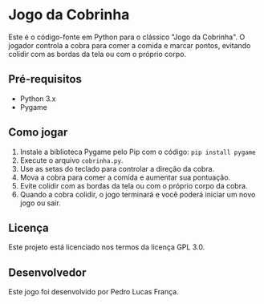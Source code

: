   <h1>Jogo da Cobrinha</h1>
  <p>Este é o código-fonte em Python para o clássico "Jogo da Cobrinha". O jogador controla a cobra para comer a comida e marcar pontos, evitando colidir com as bordas da tela ou com o próprio corpo.</p>
  <h2>Pré-requisitos</h2>
  <ul>
    <li>Python 3.x</li>
    <li>Pygame</li>
  </ul>
  <h2>Como jogar</h2>
  <ol>
  <li>Instale a biblioteca Pygame pelo Pip com o código: <code>pip install pygame</code></li>
    <li>Execute o arquivo <code>cobrinha.py</code>.</li>
    <li>Use as setas do teclado para controlar a direção da cobra.</li>
    <li>Mova a cobra para comer a comida e aumentar sua pontuação.</li>
    <li>Evite colidir com as bordas da tela ou com o próprio corpo da cobra.</li>
    <li>Quando a cobra colidir, o jogo terminará e você poderá iniciar um novo jogo ou sair.</li>
  </ol>
  <h2>Licença</h2>
  <p>Este projeto está licenciado nos termos da licença GPL 3.0.</p>
  <h2>Desenvolvedor</h2>
  <p>Este jogo foi desenvolvido por Pedro Lucas França.</p>
